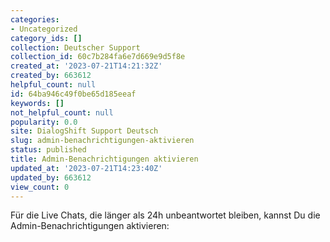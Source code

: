 ```yaml
---
categories:
- Uncategorized
category_ids: []
collection: Deutscher Support
collection_id: 60c7b284fa6e7d669e9d5f8e
created_at: '2023-07-21T14:21:32Z'
created_by: 663612
helpful_count: null
id: 64ba946c49f0be65d185eeaf
keywords: []
not_helpful_count: null
popularity: 0.0
site: DialogShift Support Deutsch
slug: admin-benachrichtigungen-aktivieren
status: published
title: Admin-Benachrichtigungen aktivieren
updated_at: '2023-07-21T14:23:40Z'
updated_by: 663612
view_count: 0
---
```


Für die Live Chats, die länger als 24h unbeantwortet bleiben, kannst Du die Admin-Benachrichtigungen aktivieren: